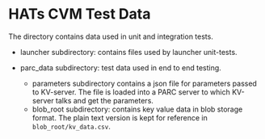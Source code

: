 # HATs CVM Test Data

The directory contains data used in unit and integration tests.

* launcher subdirectory: contains files used by launcher unit-tests.

* parc_data subdirectory: test data used in end to end testing.
    * parameters subdirectory contains a json file for parameters passed to
    KV-server. The file is loaded into a PARC server to which KV-server talks
    and get the parameters.
    * blob_root subdirectory: contains key value data in blob storage format.
    The plain text version is kept for reference in `blob_root/kv_data.csv`.
